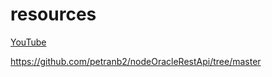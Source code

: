 # resources

[YouTube](https://www.youtube.com/@browntruck246)


https://github.com/petranb2/nodeOracleRestApi/tree/master
